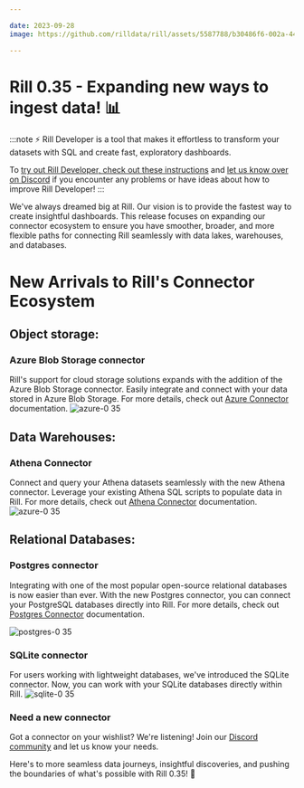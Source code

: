 ```yaml
---

date: 2023-09-28
image: https://github.com/rilldata/rill/assets/5587788/b30486f6-002a-445d-8a1b-955b6ec0066d

---
```


# Rill 0.35 - Expanding new ways to ingest data! 📊

:::note
⚡ Rill Developer is a tool that makes it effortless to transform your datasets with SQL and create fast, exploratory dashboards.

To [try out Rill Developer, check out these instructions](../../install) and [let us know over on Discord](https://bit.ly/3bbcSl9) if you encounter any problems or have ideas about how to improve Rill Developer!
:::

We've always dreamed big at Rill. Our vision is to provide the fastest way to create insightful dashboards. 
This release focuses on expanding our connector ecosystem to ensure you have smoother, broader, and more flexible paths for connecting Rill seamlessly with data lakes, warehouses, and databases.

# New Arrivals to Rill's Connector Ecosystem

## Object storage:
### Azure Blob Storage connector
Rill's support for cloud storage solutions expands with the addition of the Azure Blob Storage connector.
Easily integrate and connect with your data stored in Azure Blob Storage.
For more details, check out [Azure Connector](../../deploy/credentials/azure) documentation.
![azure-0 35](https://cdn.rilldata.com/docs/release-notes/35_azure_gif)

## Data Warehouses:
### Athena Connector
Connect and query your Athena datasets seamlessly with the new Athena connector.
Leverage your existing Athena SQL scripts to populate data in Rill.
For more details, check out [Athena Connector](../../deploy/credentials/athena) documentation. 
![azure-0 35](https://cdn.rilldata.com/docs/release-notes/35_athena_gif)

## Relational Databases:

### Postgres connector 
Integrating with one of the most popular open-source relational databases is now easier than ever.
With the new Postgres connector, you can connect your PostgreSQL databases directly into Rill.
For more details, check out [Postgres Connector](../../deploy/credentials/postgres) documentation.

![postgres-0 35](https://cdn.rilldata.com/docs/release-notes/35_postgres_gif)

### SQLite connector
For users working with lightweight databases, we've introduced the SQLite connector. 
Now, you can work with your SQLite databases directly within Rill.
![sqlite-0 35](https://cdn.rilldata.com/docs/release-notes/35_sqlite_gif)

### Need a new connector
Got a connector on your wishlist? We're listening! 
Join our [Discord community](https://bit.ly/3bbcSl9) and let us know your needs.


Here's to more seamless data journeys, insightful discoveries, and pushing the boundaries of what's possible with Rill 0.35! 🥂
